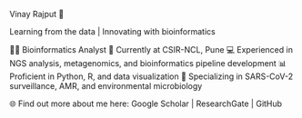 Vinay Rajput 👋

Learning from the data | Innovating with bioinformatics

👨‍🔬 Bioinformatics Analyst
🔭 Currently at CSIR-NCL, Pune
💻 Experienced in NGS analysis, metagenomics, and bioinformatics pipeline development
📊 Proficient in Python, R, and data visualization
🔬 Specializing in SARS-CoV-2 surveillance, AMR, and environmental microbiology

🌐 Find out more about me here: Google Scholar | ResearchGate | GitHub
